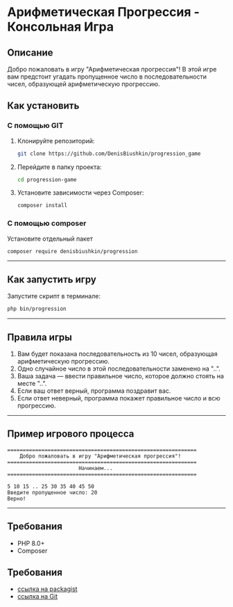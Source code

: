 # Арифметическая Прогрессия - Консольная Игра

## Описание

Добро пожаловать в игру "Арифметическая прогрессия"! В этой игре вам предстоит угадать пропущенное число в последовательности чисел, образующей арифметическую прогрессию.

## Как установить 

### С помощью GIT

1. Клонируйте репозиторий:
   ```sh
   git clone https://github.com/DenisBiushkin/progression_game
   ```
2. Перейдите в папку проекта:
   ```sh
   cd progression-game
   ```
3. Установите зависимости через Composer:
   ```sh
   composer install
   ```
   
### С помощью сomposer

Установите отдельный пакет 
   ```sh
   composer require denisbiushkin/progression
   ```

---
## Как запустить игру

Запустите скрипт в терминале:
```sh
php bin/progression
```
---
## Правила игры

1. Вам будет показана последовательность из 10 чисел, образующая арифметическую прогрессию.
2. Одно случайное число в этой последовательности заменено на "..".
3. Ваша задача — ввести правильное число, которое должно стоять на месте "..".
4. Если ваш ответ верный, программа поздравит вас.
5. Если ответ неверный, программа покажет правильное число и всю прогрессию.

---
## Пример игрового процесса

```
=============================================================
    Добро пожаловать в игру "Арифметическая прогрессия"!   
=============================================================
                       Начинаем...                           
=============================================================

5 10 15 .. 25 30 35 40 45 50
Введите пропущенное число: 20
Верно!
```

---
## Требования
- PHP 8.0+
- Composer

## Требования
- [ссылка на packagist](https://packagist.org/packages/denisbiushkin/progression)
- [ссылка на Git](https://github.com/DenisBiushkin/progression_game)

